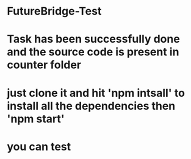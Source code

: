 # FutureBridge-Test

# Task has been successfully done and the source code is present in counter folder
# just clone it and hit 'npm intsall' to install all the dependencies then 'npm start'
# you can test
